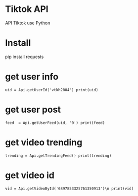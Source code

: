 # Tiktok API 
API Tiktok use Python

# Install
pip install requests

# get user info
`uid = Api.getUserId('vtkh2004')
print(uid)`

# get user post
`feed  = Api.getUserFeed(uid, '0')
print(feed)`

# get video trending
`trending = Api.getTrendingFeed()
print(trending)`

# get video id 
`vid = Api.getVideoById('6897853325761350913')\n
print(vid)`
